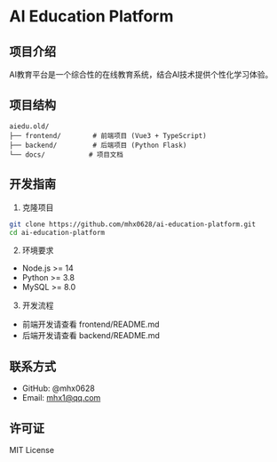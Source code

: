 # AI Education Platform

## 项目介绍
AI教育平台是一个综合性的在线教育系统，结合AI技术提供个性化学习体验。

## 项目结构
```
aiedu.old/
├── frontend/        # 前端项目 (Vue3 + TypeScript)
├── backend/         # 后端项目 (Python Flask)
└── docs/           # 项目文档
```

## 开发指南
1. 克隆项目
```bash
git clone https://github.com/mhx0628/ai-education-platform.git
cd ai-education-platform
```

2. 环境要求
- Node.js >= 14
- Python >= 3.8
- MySQL >= 8.0

3. 开发流程
- 前端开发请查看 frontend/README.md
- 后端开发请查看 backend/README.md

## 联系方式
- GitHub: @mhx0628
- Email: mhx1@qq.com

## 许可证
MIT License
